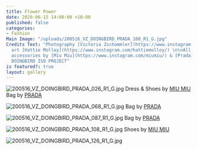 ```yaml
---
title: Flower Power
date: 2020-06-15 14:00:00 +10:00
published: false
categories:
- Fashion
Main Image: "/uploads/200516_VZ_DOINGBIRD_PRADA_108_R1_G.jpg"
Credits Text: "Photography [Victoria Zschommler](https://www.instagram.com/victoriazschommler/)\nFloral
  art [Hattie Molloy](https://www.instagram.com/hattiemolloy/) \n\nAll clothing &
  accessories by [Miu Miu](https://www.instagram.com/miumiu/) & [Prada](https://www.instagram.com/prada/)\n\n#A
  DOINGBIRD ISO PROJECT"
is featured?: true
layout: gallery
---
```


![200516_VZ_DOINGBIRD_PRADA_026_R1_G.jpg](/uploads/200516_VZ_DOINGBIRD_PRADA_026_R1_G.jpg)
Dress & Shoes by [MIU MIU](https://www.instagram.com/miumiu/) Bag by [PRADA](https://www.instagram.com/prada/)

![200516_VZ_DOINGBIRD_PRADA_068_R1_G.jpg](/uploads/200516_VZ_DOINGBIRD_PRADA_068_R1_G.jpg)
Bag by [PRADA](https://www.instagram.com/prada/)

![200516_VZ_DOINGBIRD_PRADA_087_R1_G.jpg](/uploads/200516_VZ_DOINGBIRD_PRADA_087_R1_G.jpg)
Bag by [PRADA](https://www.instagram.com/prada/)

![200516_VZ_DOINGBIRD_PRADA_108_R1_G.jpg](/uploads/200516_VZ_DOINGBIRD_PRADA_108_R1_G.jpg)
Shoes by [MIU MIU](https://www.instagram.com/miumiu/)

![200516_VZ_DOINGBIRD_PRADA_126_R1_G.jpg](/uploads/200516_VZ_DOINGBIRD_PRADA_126_R1_G.jpg)
